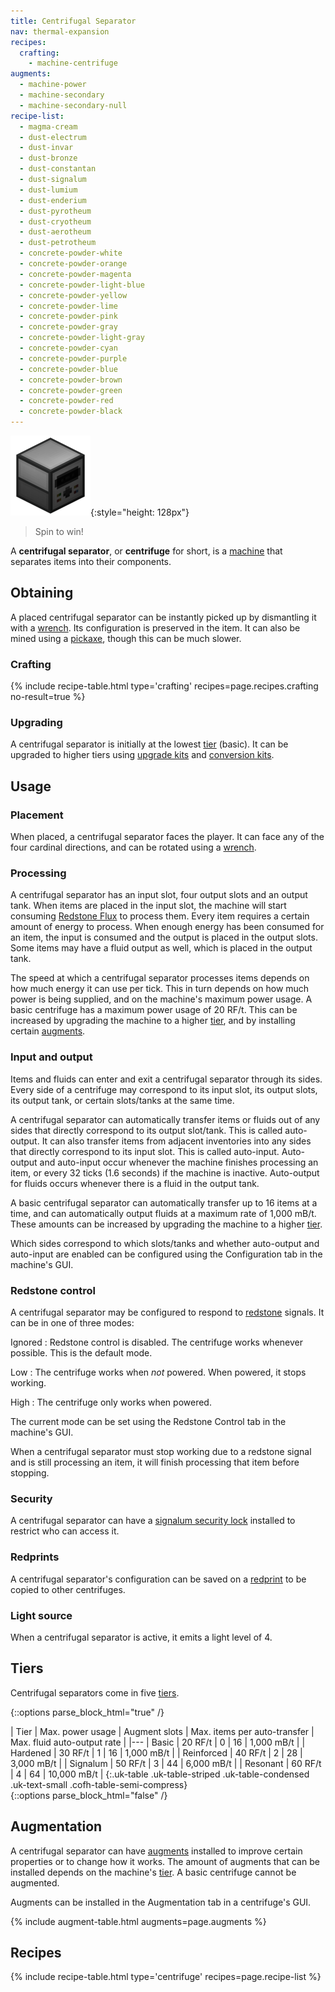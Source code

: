 ```yaml
---
title: Centrifugal Separator
nav: thermal-expansion
recipes:
  crafting:
    - machine-centrifuge
augments:
  - machine-power
  - machine-secondary
  - machine-secondary-null
recipe-list:
  - magma-cream
  - dust-electrum
  - dust-invar
  - dust-bronze
  - dust-constantan
  - dust-signalum
  - dust-lumium
  - dust-enderium
  - dust-pyrotheum
  - dust-cryotheum
  - dust-aerotheum
  - dust-petrotheum
  - concrete-powder-white
  - concrete-powder-orange
  - concrete-powder-magenta
  - concrete-powder-light-blue
  - concrete-powder-yellow
  - concrete-powder-lime
  - concrete-powder-pink
  - concrete-powder-gray
  - concrete-powder-light-gray
  - concrete-powder-cyan
  - concrete-powder-purple
  - concrete-powder-blue
  - concrete-powder-brown
  - concrete-powder-green
  - concrete-powder-red
  - concrete-powder-black
---
```


![Centrifugal separator](/assets/images/thermal-expansion/centrifugal-separator.png){:style="height: 128px"}

> Spin to win!


A **centrifugal separator**, or **centrifuge** for short, is a
[machine](/docs/machines/) that separates items into their components.


Obtaining
---------

A placed centrifugal separator can be instantly picked up by dismantling it with
a [wrench](/docs/wrenches/). Its configuration is preserved in the item. It can
also be mined using a [pickaxe](https://minecraft.gamepedia.com/Pickaxe), though
this can be much slower.

### Crafting
{% include recipe-table.html type='crafting' recipes=page.recipes.crafting no-result=true %}

### Upgrading
A centrifugal separator is initially at the lowest [tier](#tiers) (basic). It
can be upgraded to higher tiers using [upgrade kits](/docs/upgrade-kits/) and
[conversion kits](/docs/conversion-kits/).


Usage
-----

### Placement
When placed, a centrifugal separator faces the player. It can face any of the
four cardinal directions, and can be rotated using a [wrench](/docs/wrenches/).

### Processing
A centrifugal separator has an input slot, four output slots and an output tank.
When items are placed in the input slot, the machine will start consuming
[Redstone Flux](/docs/redstone-flux/) to process them. Every item requires a
certain amount of energy to process. When enough energy has been consumed for an
item, the input is consumed and the output is placed in the output slots. Some
items may have a fluid output as well, which is placed in the output tank.

The speed at which a centrifugal separator processes items depends on how much
energy it can use per tick. This in turn depends on how much power is being
supplied, and on the machine's maximum power usage. A basic centrifuge has a
maximum power usage of 20 RF/t. This can be increased by upgrading the machine
to a higher [tier](#tiers), and by installing certain [augments](#augmentation).

### Input and output
Items and fluids can enter and exit a centrifugal separator through its sides.
Every side of a centrifuge may correspond to its input slot, its output slots,
its output tank, or certain slots/tanks at the same time.

A centrifugal separator can automatically transfer items or fluids out of any
sides that directly correspond to its output slot/tank. This is called
auto-output. It can also transfer items from adjacent inventories into any sides
that directly correspond to its input slot. This is called auto-input.
Auto-output and auto-input occur whenever the machine finishes processing an
item, or every 32 ticks (1.6 seconds) if the machine is inactive. Auto-output
for fluids occurs whenever there is a fluid in the output tank.

A basic centrifugal separator can automatically transfer up to 16 items at a
time, and can automatically output fluids at a maximum rate of 1,000 mB/t. These
amounts can be increased by upgrading the machine to a higher [tier](#tiers).

Which sides correspond to which slots/tanks and whether auto-output and
auto-input are enabled can be configured using the Configuration tab in the
machine's GUI.

### Redstone control
A centrifugal separator may be configured to respond to
[redstone](https://minecraft.gamepedia.com/Redstone) signals. It can be in one
of three modes:

Ignored
: Redstone control is disabled. The centrifuge works whenever possible. This is
the default mode.

Low
: The centrifuge works when *not* powered. When powered, it stops working.

High
: The centrifuge only works when powered.

The current mode can be set using the Redstone Control tab in the machine's GUI.

When a centrifugal separator must stop working due to a redstone signal and is
still processing an item, it will finish processing that item before stopping.

### Security
A centrifugal separator can have a [signalum security
lock](/docs/signalum-security-lock/) installed to restrict who can access it.

### Redprints
A centrifugal separator's configuration can be saved on a
[redprint](/docs/redprint/) to be copied to other centrifuges.

### Light source
When a centrifugal separator is active, it emits a light level of 4.


Tiers
-----

Centrifugal separators come in five [tiers](/docs/tiers/).

{::options parse_block_html="true" /}
<div class="uk-overflow-container">
| Tier | Max. power usage | Augment slots | Max. items per auto-transfer | Max. fluid auto-output rate |
|---
| Basic | 20 RF/t | 0 | 16 | 1,000 mB/t |
| Hardened | 30 RF/t | 1 | 16 | 1,000 mB/t |
| Reinforced | 40 RF/t | 2 | 28 | 3,000 mB/t |
| Signalum | 50 RF/t | 3 | 44 | 6,000 mB/t |
| Resonant | 60 RF/t | 4 | 64 | 10,000 mB/t |
{:.uk-table .uk-table-striped .uk-table-condensed .uk-text-small .cofh-table-semi-compress}
</div>
{::options parse_block_html="false" /}


Augmentation
------------

A centrifugal separator can have [augments](/docs/augments/) installed to
improve certain properties or to change how it works. The amount of augments
that can be installed depends on the machine's [tier](#tiers). A basic
centrifuge cannot be augmented.

Augments can be installed in the Augmentation tab in a centrifuge's GUI.

{% include augment-table.html augments=page.augments %}


Recipes
-------

{% include recipe-table.html type='centrifuge' recipes=page.recipe-list %}
